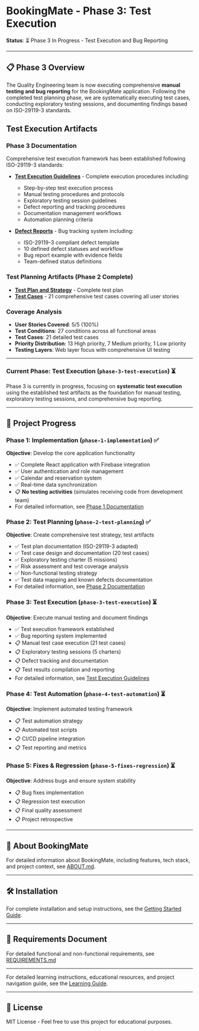 # BookingMate - Phase 3: Test Execution

**Status**: ⏳ Phase 3 In Progress - Test Execution and Bug Reporting

---

## 📋 Phase 3 Overview

The Quality Engineering team is now executing comprehensive **manual testing and bug reporting** for the BookingMate application. Following the completed test planning phase, we are systematically executing test cases, conducting exploratory testing sessions, and documenting findings based on ISO-29119-3 standards.

## Test Execution Artifacts

### Phase 3 Documentation
Comprehensive test execution framework has been established following ISO-29119-3 standards:

- **[Test Execution Guidelines](docs/TEST_EXECUTION_GUIDELINES.md)** - Complete execution procedures including:
  - Step-by-step test execution process
  - Manual testing procedures and protocols
  - Exploratory testing session guidelines
  - Defect reporting and tracking procedures
  - Documentation management workflows
  - Automation planning criteria

- **[Defect Reports](docs/wiki/DefectReports.md)** - Bug tracking system including:
  - ISO-29119-3 compliant defect template
  - 10 defined defect statuses and workflow
  - Bug report example with evidence fields
  - Team-defined status definitions

### Test Planning Artifacts (Phase 2 Complete)
- **[Test Plan and Strategy](docs/wiki/TestStrategyAndPlan.md)** - Complete test plan
- **[Test Cases](docs/wiki/TestCases.md)** - 21 comprehensive test cases covering all user stories

### Coverage Analysis
- **User Stories Covered**: 5/5 (100%)
- **Test Conditions**: 27 conditions across all functional areas
- **Test Cases**: 21 detailed test cases
- **Priority Distribution**: 13 High priority, 7 Medium priority, 1 Low priority
- **Testing Layers**: Web layer focus with comprehensive UI testing

---

### Current Phase: Test Execution (`phase-3-test-execution`) ⏳
Phase 3 is currently in progress, focusing on **systematic test execution** using the established test artifacts as the foundation for manual testing, exploratory testing sessions, and comprehensive bug reporting.

---

## 📌 Project Progress

### Phase 1: Implementation (`phase-1-implementation`) ✅
**Objective**: Develop the core application functionality
- ✅ Complete React application with Firebase integration
- ✅ User authentication and role management
- ✅ Calendar and reservation system
- ✅ Real-time data synchronization
- 📋 **No testing activities** (simulates receiving code from development team)
- For detailed information, see [Phase 1 Documentation](docs/PHASE_1.md)

### Phase 2: Test Planning (`phase-2-test-planning`) ✅
**Objective**: Create comprehensive test strategy, test artifacts
- ✅ Test plan documentation (ISO-29119-3 adapted)
- ✅ Test case design and documentation (20 test cases)
- ✅ Exploratory testing charter (5 missions)
- ✅ Risk assessment and test coverage analysis
- ✅ Non-functional testing strategy
- ✅ Test data mapping and known defects documentation
- For detailed information, see [Phase 2 Documentation](docs/PHASE_2.md)

### Phase 3: Test Execution (`phase-3-test-execution`) ⏳
**Objective**: Execute manual testing and document findings
- ✅ Test execution framework established
- ✅ Bug reporting system implemented
- 📋 Manual test case execution (21 test cases)
- 📋 Exploratory testing sessions (5 charters)
- 📋 Defect tracking and documentation
- 📋 Test results compilation and reporting
- For detailed information, see [Test Execution Guidelines](docs/TEST_EXECUTION_GUIDELINES.md)

### Phase 4: Test Automation (`phase-4-test-automation`) ⏳
**Objective**: Implement automated testing framework
- 📋 Test automation strategy
- 📋 Automated test scripts
- 📋 CI/CD pipeline integration
- 📋 Test reporting and metrics

### Phase 5: Fixes & Regression (`phase-5-fixes-regression`) ⏳
**Objective**: Address bugs and ensure system stability
- 📋 Bug fixes implementation
- 📋 Regression test execution
- 📋 Final quality assessment
- 📋 Project retrospective

---

## 📖 About BookingMate

For detailed information about BookingMate, including features, tech stack, and project context, see [ABOUT.md](./docs/ABOUT.md).

---

## 🛠️ Installation

For complete installation and setup instructions, see the [Getting Started Guide](docs/GETTING_STARTED.md).

---

## 📝 Requirements Document

For detailed functional and non-functional requirements, see [REQUIREMENTS.md](./docs/REQUIREMENTS.md)

---

For detailed learning instructions, educational resources, and project navigation guide, see the [Learning Guide](docs/LEARNING_GUIDE.md).

---

## 📄 License

MIT License - Feel free to use this project for educational purposes.